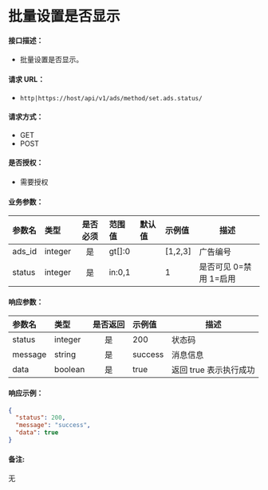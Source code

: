 # 批量设置是否显示

#### 接口描述：
- 批量设置是否显示。

#### 请求 URL：
- `http|https://host/api/v1/ads/method/set.ads.status/`

#### 请求方式：
- GET
- POST

#### 是否授权：
- 需要授权

#### 业务参数：
|参数名|类型|是否必须|范围值|默认值|示例值|描述|
|:----|:---|:---:|:-----|:-----|:-----|-----|
|ads_id |integer |是 |gt[]:0 | |[1,2,3] |广告编号 |
|status |integer |是 |in:0,1 | |1 |是否可见  0=禁用 1=启用 |

#### 响应参数：
|参数名|类型|是否返回|示例值|描述|
|:-----|:-----|:---:|:-----|-----|
|status |integer |是 |200 |状态码 |
|message |string |是 |success |消息信息 |
|data |boolean |是 |true |返回 true 表示执行成功 |

#### 响应示例：
```json
{
  "status": 200,
  "message": "success",
  "data": true
}
```

#### 备注:
无